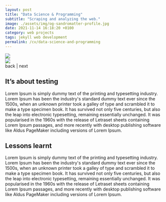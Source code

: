 ```yaml
---
layout: post
title: "Data Science & Programming"
subtitle: "Scraping and analyzing the web."
image: ./assets/img/og-sandromatter-profile.jpg
date: 2021-11-14 16:18:20 +0100
category: web projects
tags: jekyll web development
permalink: /cv/data-science-and-programming
---
```


<div class="content__wrapper--swiper">
    <!-- Slider main container -->
    <div class="swiper">
        <!-- Additional required wrapper -->
        <div class="swiper-wrapper">
            <!-- Slides -->
            <div class="swiper-slide"><img src="https://source.unsplash.com/WLUHO9A_xik/1600x900" /></div>
            <div class="swiper-slide"><img src="https://source.unsplash.com/category/web" /></div>
        </div>
        <!-- If we need navigation buttons -->
        <div class="note__swiper">
            <a class="swiper-button-prev">back</a>
            <span> | </span>
            <a class="swiper-button-next">next</a>
        </div>
    </div>
</div>

<div class="content__wrapper--600" markdown="1">

<h2 class="margin--2">
    <span class="title--underline-yellow">It’s about testing</span>
</h2>

Lorem Ipsum is simply dummy text of the printing and typesetting industry. Lorem Ipsum has been the industry's standard dummy text ever since the 1500s, when an unknown printer took a galley of type and scrambled it to make a type specimen book. It has survived not only five centuries, but also the leap into electronic typesetting, remaining essentially unchanged. It was popularised in the 1960s with the release of Letraset sheets containing Lorem Ipsum passages, and more recently with desktop publishing software like Aldus PageMaker including versions of Lorem Ipsum.

<h2 class="margin--2">
    <span class="title--underline-yellow">Lessons learnt</span>
</h2>

Lorem Ipsum is simply dummy text of the printing and typesetting industry. Lorem Ipsum has been the industry's standard dummy text ever since the 1500s, when an unknown printer took a galley of type and scrambled it to make a type specimen book. It has survived not only five centuries, but also the leap into electronic typesetting, remaining essentially unchanged. It was popularised in the 1960s with the release of Letraset sheets containing Lorem Ipsum passages, and more recently with desktop publishing software like Aldus PageMaker including versions of Lorem Ipsum.

</div>